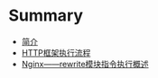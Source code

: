 # Summary

* [简介](README.md)
* [HTTP框架执行流程](chapter1.md)
* [Nginx——rewrite模块指令执行概述](nginxrewritemo-kuai-zhi-ling-zhi-xing-gai-shu.md)

